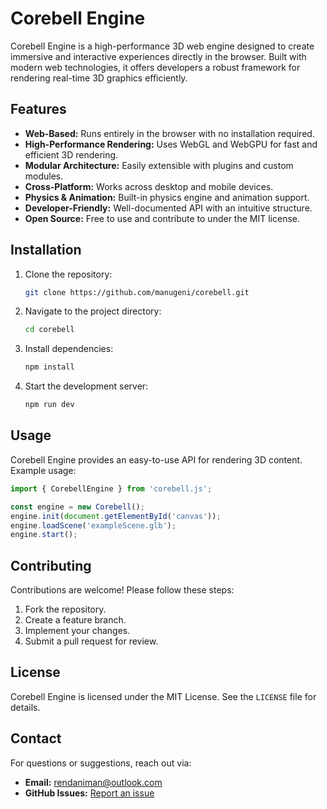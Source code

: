 # Corebell Engine

Corebell Engine is a high-performance 3D web engine designed to create immersive and interactive experiences directly in the browser. Built with modern web technologies, it offers developers a robust framework for rendering real-time 3D graphics efficiently.

## Features
- **Web-Based:** Runs entirely in the browser with no installation required.
- **High-Performance Rendering:** Uses WebGL and WebGPU for fast and efficient 3D rendering.
- **Modular Architecture:** Easily extensible with plugins and custom modules.
- **Cross-Platform:** Works across desktop and mobile devices.
- **Physics & Animation:** Built-in physics engine and animation support.
- **Developer-Friendly:** Well-documented API with an intuitive structure.
- **Open Source:** Free to use and contribute to under the MIT license.

## Installation
1. Clone the repository:
   ```sh
   git clone https://github.com/manugeni/corebell.git
   ```
2. Navigate to the project directory:
   ```sh
   cd corebell
   ```
3. Install dependencies:
   ```sh
   npm install
   ```
4. Start the development server:
   ```sh
   npm run dev
   ```

## Usage
Corebell Engine provides an easy-to-use API for rendering 3D content. Example usage:
```js
import { CorebellEngine } from 'corebell.js';

const engine = new Corebell();
engine.init(document.getElementById('canvas'));
engine.loadScene('exampleScene.glb');
engine.start();
```

## Contributing
Contributions are welcome! Please follow these steps:
1. Fork the repository.
2. Create a feature branch.
3. Implement your changes.
4. Submit a pull request for review.

## License
Corebell Engine is licensed under the MIT License. See the `LICENSE` file for details.

## Contact
For questions or suggestions, reach out via:
- **Email:** rendaniman@outlook.com
- **GitHub Issues:** [Report an issue](https://github.com/manugeni/corebell/issues)

